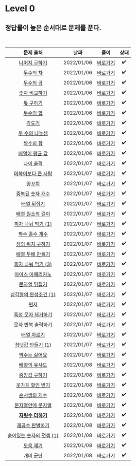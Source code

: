# Level 0

## 정답률이 높은 순서대로 문제를 푼다.
<br>

|        문제 출처         |      날짜           | 풀이    |  상태    |
| :--: | :--------------------------: | :-------------: | :--------:  |
|    [나머지 구하기](https://school.programmers.co.kr/learn/courses/30/lessons/120810)     | 2022/01/06 | [바로가기](./120810.js) | ✔️ | 
|    [두수의 차](https://school.programmers.co.kr/learn/courses/30/lessons/120803)     | 2022/01/06 | [바로가기](./120803.js) | ✔️ |  
|    [두수의 곱](https://school.programmers.co.kr/learn/courses/30/lessons/120804)     | 2022/01/06 | [바로가기](./120804.js) | ✔️ | 
|   [숫자 비교하기](https://school.programmers.co.kr/learn/courses/30/lessons/120807)    | 2022/01/06 | [바로가기](./120807.js) | ✔️ | 
|    [몫 구하기](https://school.programmers.co.kr/learn/courses/30/lessons/120805)     | 2022/01/06 | [바로가기](./120805.js) | ✔️ | 
|    [두수의 합](https://school.programmers.co.kr/learn/courses/30/lessons/120802)     | 2022/01/06 | [바로가기](./120802.js) | ✔️ | 
|    [각도기](https://school.programmers.co.kr/learn/courses/30/lessons/120829)    | 2022/01/06 | [바로가기](./120829.js) | ✔️ | 
|    [두 수의 나눗셈 ](https://school.programmers.co.kr/learn/courses/30/lessons/120806)    | 2022/01/06 | [바로가기](./120806.js) | ✔️ | 
|   [짝수의 합](https://school.programmers.co.kr/learn/courses/30/lessons/120831)     | 2022/01/06 | [바로가기](./120831.js) | ✔️ | 
|    [배열이 평균 값](https://school.programmers.co.kr/learn/courses/30/lessons/120817)     | 2022/01/06 | [바로가기](./120817.js) | ✔️ | 
|    [나이 출력](https://school.programmers.co.kr/learn/courses/30/lessons/120820)     | 2022/01/07 | [바로가기](./120820.js) | ✔️ | 
|    [머쓱이보다 큰 사람](https://school.programmers.co.kr/learn/courses/30/lessons/120585)     | 2022/01/07 | [바로가기](./120585.js) | ✔️ |  
|    [양꼬치](https://school.programmers.co.kr/learn/courses/30/lessons/120830)     | 2022/01/07 | [바로가기](./120830.js) | ✔️ | 
|   [중복된 숫자 개수](https://school.programmers.co.kr/learn/courses/30/lessons/120583)    | 2022/01/07 | [바로가기](./120583.js) | ✔️ | 
|    [배열 뒤집기](https://school.programmers.co.kr/learn/courses/30/lessons/120821)     | 2022/01/07 | [바로가기](./120821.js) | ✔️ | 
|    [배열 원소의 길이](https://school.programmers.co.kr/learn/courses/30/lessons/120854)     | 2022/01/07 | [바로가기](./120854.js) | ✔️ | 
|    [피자 나눠 먹기 (1)](https://school.programmers.co.kr/learn/courses/30/lessons/120814)    | 2022/01/07 | [바로가기](./120814.js) | ✔️ | 
|    [짝수 홀수 개수](https://school.programmers.co.kr/learn/courses/30/lessons/120824)    | 2022/01/07 | [바로가기](./120824.js) | ✔️ | 
|   [점의 위치 구하기](https://school.programmers.co.kr/learn/courses/30/lessons/120841)     | 2022/01/07 | [바로가기](./120841.js) | ✔️ | 
|    [배열 두배 만들기](https://school.programmers.co.kr/learn/courses/30/lessons/120809)     | 2022/01/07 | [바로가기](./120809.js) | ✔️ | 
|    [피자 나눠 먹기 (3)](https://school.programmers.co.kr/learn/courses/30/lessons/120816)     | 2022/01/07 | [바로가기](./120816.js) | ✔️ | 
|    [아이스 아메리카노](https://school.programmers.co.kr/learn/courses/30/lessons/120819)     | 2022/01/07 | [바로가기](./120819.js) | ✔️ |  
|    [문자열 뒤집기](https://school.programmers.co.kr/learn/courses/30/lessons/120822)     | 2022/01/07 | [바로가기](./120822.js) | ✔️ | 
|   [삼각형의 완성조건 (1)](https://school.programmers.co.kr/learn/courses/30/lessons/120889)    | 2022/01/07 | [바로가기](./120889.js) | ✔️ | 
|    [편지](https://school.programmers.co.kr/learn/courses/30/lessons/120898)     | 2022/01/07 | [바로가기](./120898.js) | ✔️ | 
|    [특정 문자 제거하기](https://school.programmers.co.kr/learn/courses/30/lessons/120826)     | 2022/01/07 | [바로가기](./120826.js) | ✔️ | 
|    [문자 반복 출력하기](https://school.programmers.co.kr/learn/courses/30/lessons/120825)    | 2022/01/07 | [바로가기](./120825.js) | ✔️ | 
|    [배열 자르기](https://school.programmers.co.kr/learn/courses/30/lessons/120833)    | 2022/01/07 | [바로가기](./120833.js) | ✔️ | 
|   [최댓값 만들기 (1)](https://school.programmers.co.kr/learn/courses/30/lessons/120847)     | 2022/01/07 | [바로가기](./120847.js) | ✔️ | 
|    [짝수는 싫어요](https://school.programmers.co.kr/learn/courses/30/lessons/120813)     | 2022/01/07 | [바로가기](./120813.js) | ✔️ | 
|    [배열의 유사도](https://school.programmers.co.kr/learn/courses/30/lessons/120903)     | 2022/01/08 | [바로가기](./120903.js) | ✔️ 
|    [중앙값 구하기](https://school.programmers.co.kr/learn/courses/30/lessons/120811)     | 2022/01/08 | [바로가기](./120811.js) | ✔️ |  
|    [옷가게 할인 받기](https://school.programmers.co.kr/learn/courses/30/lessons/120818)     | 2022/01/08 | [바로가기](./120818.js) | ✔️ | 
|   [순서쌍의 개수](https://school.programmers.co.kr/learn/courses/30/lessons/120836)    | 2022/01/08 | [바로가기](./120836.js) | ✔️ | 
|    [문자열안에 문자열](https://school.programmers.co.kr/learn/courses/30/lessons/120908)     | 2022/01/08 | [바로가기](./120908.js) | ✔️ | 
|    [**자릿수 더하기**](https://school.programmers.co.kr/learn/courses/30/lessons/120906)     | 2022/01/08 | [바로가기](./120906.js) | ✔️ | 
|    [제곱수 판별하기](https://school.programmers.co.kr/learn/courses/30/lessons/120909)    | 2022/01/08 | [바로가기](./120909.js) | ✔️ | 
|    [숨어있는 숫자의 덧셈 (1)](https://school.programmers.co.kr/learn/courses/30/lessons/120851)    | 2022/01/08 | [바로가기](./120851.js) | ✔️ | 
|   [모음 제거](https://school.programmers.co.kr/learn/courses/30/lessons/120849)     | 2022/01/08 | [바로가기](./120849.js) | ✔️ | 
|    [개미 군단](https://school.programmers.co.kr/learn/courses/30/lessons/120837)     | 2022/01/08 | [바로가기](./120837.js) | ✔️ | 


